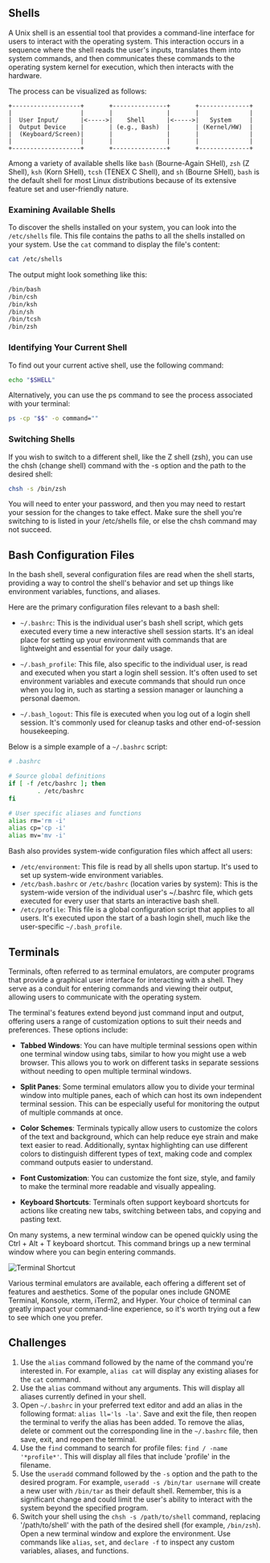 ## Shells

A Unix shell is an essential tool that provides a command-line interface for users to interact with the operating system. This interaction occurs in a sequence where the shell reads the user's inputs, translates them into system commands, and then communicates these commands to the operating system kernel for execution, which then interacts with the hardware.

The process can be visualized as follows:

```
+-------------------+       +---------------+       +--------------+
|                   |       |               |       |              |
|  User Input/      |<----->|    Shell      |<----->|   System     |
|  Output Device    |       | (e.g., Bash)  |       | (Kernel/HW)  |
|  (Keyboard/Screen)|       |               |       |              |
|                   |       |               |       |              |
+-------------------+       +---------------+       +--------------+
```

Among a variety of available shells like `bash` (Bourne-Again SHell), `zsh` (Z Shell), `ksh` (Korn SHell), `tcsh` (TENEX C Shell), and `sh` (Bourne SHell), `bash` is the default shell for most Linux distributions because of its extensive feature set and user-friendly nature.

### Examining Available Shells

To discover the shells installed on your system, you can look into the `/etc/shells` file. This file contains the paths to all the shells installed on your system. Use the `cat` command to display the file's content:

```bash
cat /etc/shells
```

The output might look something like this:

```bash
/bin/bash
/bin/csh
/bin/ksh
/bin/sh
/bin/tcsh
/bin/zsh
```

### Identifying Your Current Shell

To find out your current active shell, use the following command:

```bash
echo "$SHELL"
```

Alternatively, you can use the ps command to see the process associated with your terminal:

```bash
ps -cp "$$" -o command=""
```

### Switching Shells

If you wish to switch to a different shell, like the Z shell (zsh), you can use the chsh (change shell) command with the -s option and the path to the desired shell:

```bash
chsh -s /bin/zsh
```

You will need to enter your password, and then you may need to restart your session for the changes to take effect. Make sure the shell you're switching to is listed in your /etc/shells file, or else the chsh command may not succeed.

## Bash Configuration Files

In the bash shell, several configuration files are read when the shell starts, providing a way to control the shell's behavior and set up things like environment variables, functions, and aliases.

Here are the primary configuration files relevant to a bash shell:

* `~/.bashrc`: This is the individual user's bash shell script, which gets executed every time a new interactive shell session starts. It's an ideal place for setting up your environment with commands that are lightweight and essential for your daily usage.

* `~/.bash_profile`: This file, also specific to the individual user, is read and executed when you start a login shell session. It's often used to set environment variables and execute commands that should run once when you log in, such as starting a session manager or launching a personal daemon.

* `~/.bash_logout`: This file is executed when you log out of a login shell session. It's commonly used for cleanup tasks and other end-of-session housekeeping.

Below is a simple example of a `~/.bashrc` script:

```bash
# .bashrc

# Source global definitions
if [ -f /etc/bashrc ]; then
        . /etc/bashrc
fi

# User specific aliases and functions
alias rm='rm -i'
alias cp='cp -i'
alias mv='mv -i'
```

Bash also provides system-wide configuration files which affect all users:

- `/etc/environment`: This file is read by all shells upon startup. It's used to set up system-wide environment variables.
- `/etc/bash.bashrc` or `/etc/bashrc` (location varies by system): This is the system-wide version of the individual user's ~/.bashrc file, which gets executed for every user that starts an interactive bash shell.
- `/etc/profile`: This file is a global configuration script that applies to all users. It's executed upon the start of a bash login shell, much like the user-specific `~/.bash_profile`.

## Terminals

Terminals, often referred to as terminal emulators, are computer programs that provide a graphical user interface for interacting with a shell. They serve as a conduit for entering commands and viewing their output, allowing users to communicate with the operating system.

The terminal's features extend beyond just command input and output, offering users a range of customization options to suit their needs and preferences. These options include:

* **Tabbed Windows**: You can have multiple terminal sessions open within one terminal window using tabs, similar to how you might use a web browser. This allows you to work on different tasks in separate sessions without needing to open multiple terminal windows.

* **Split Panes**: Some terminal emulators allow you to divide your terminal window into multiple panes, each of which can host its own independent terminal session. This can be especially useful for monitoring the output of multiple commands at once.

* **Color Schemes**: Terminals typically allow users to customize the colors of the text and background, which can help reduce eye strain and make text easier to read. Additionally, syntax highlighting can use different colors to distinguish different types of text, making code and complex command outputs easier to understand.

* **Font Customization**: You can customize the font size, style, and family to make the terminal more readable and visually appealing.

* **Keyboard Shortcuts**: Terminals often support keyboard shortcuts for actions like creating new tabs, switching between tabs, and copying and pasting text.

On many systems, a new terminal window can be opened quickly using the Ctrl + Alt + T keyboard shortcut. This command brings up a new terminal window where you can begin entering commands.

![Terminal Shortcut](https://user-images.githubusercontent.com/37275728/190137189-f1abc2d9-fa15-43d8-8c27-ef11dde67db9.png)

Various terminal emulators are available, each offering a different set of features and aesthetics. Some of the popular ones include GNOME Terminal, Konsole, xterm, iTerm2, and Hyper. Your choice of terminal can greatly impact your command-line experience, so it's worth trying out a few to see which one you prefer.

## Challenges

1. Use the `alias` command followed by the name of the command you're interested in. For example, `alias cat` will display any existing aliases for the `cat` command.
2. Use the `alias` command without any arguments. This will display all aliases currently defined in your shell.
3. Open `~/.bashrc` in your preferred text editor and add an alias in the following format: `alias ll='ls -la'`. Save and exit the file, then reopen the terminal to verify the alias has been added. To remove the alias, delete or comment out the corresponding line in the `~/.bashrc` file, then save, exit, and reopen the terminal.
4. Use the `find` command to search for profile files: `find / -name '*profile*'`. This will display all files that include 'profile' in the filename.
5. Use the `useradd` command followed by the `-s` option and the path to the desired program. For example, `useradd -s /bin/tar username` will create a new user with `/bin/tar` as their default shell. Remember, this is a significant change and could limit the user's ability to interact with the system beyond the specified program.
6. Switch your shell using the `chsh -s /path/to/shell` command, replacing '/path/to/shell' with the path of the desired shell (for example, `/bin/zsh`). Open a new terminal window and explore the environment. Use commands like `alias`, `set`, and `declare -f` to inspect any custom variables, aliases, and functions.
